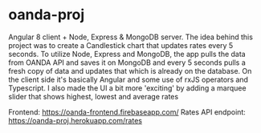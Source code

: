 # oanda-proj
Angular 8 client + Node, Express & MongoDB server. The idea behind this project was to create a Candlestick chart that updates rates every 5 seconds. To utilize Node, Express and MongoDB, the app pulls the data from OANDA API and saves it on MongoDB and every 5 seconds pulls a fresh copy of data and updates that which is already on the database. On the client side it's basically Angular and some use of rxJS operators and Typescript. I also made the UI a bit more 'exciting' by adding a marquee slider that shows highest, lowest and average rates

Frontend: https://oanda-frontend.firebaseapp.com/
Rates API endpoint: https://oanda-proj.herokuapp.com/rates
